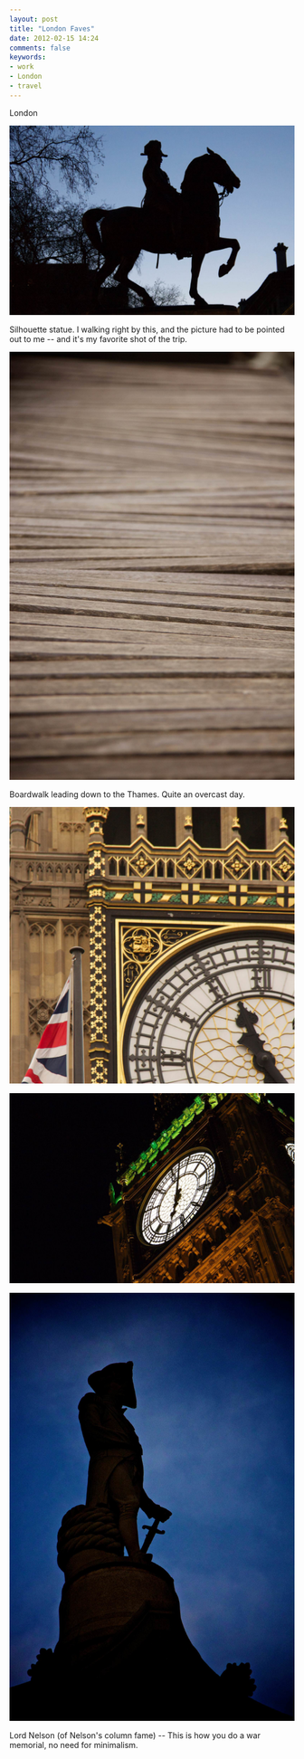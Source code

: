 ```yaml
---
layout: post
title: "London Faves"
date: 2012-02-15 14:24
comments: false
keywords:
- work
- London
- travel
---
```

London

![London](/assets/images/2012/2012-02-12/London-64.jpg)


Silhouette statue.  I walking right by this, and the picture had to be pointed out to me -- and it's my favorite shot of the trip.

![London](/assets/images/2012/2012-02-12/London-31.jpg)


Boardwalk leading down to the Thames.  Quite an overcast day.

![London](/assets/images/2012/2012-02-12/London-44.jpg)


![London](/assets/images/2012/2012-02-12/London-47.jpg)


![London](/assets/images/2012/2012-02-12/London-15.jpg)


Lord Nelson (of Nelson's column fame) -- This is how you do a war memorial, no need for minimalism.
